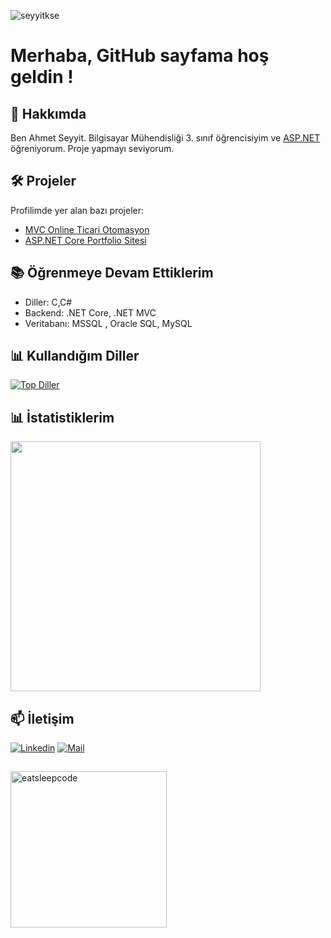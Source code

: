 <p align="left"> 
  <img src="https://komarev.com/ghpvc/?username=seyyitkse&label=Profile%20views&color=0e75b6&style=flat" alt="seyyitkse" /> 
</p>

# Merhaba, GitHub sayfama hoş geldin !

## 🚀 Hakkımda

Ben Ahmet Seyyit. Bilgisayar Mühendisliği 3. sınıf öğrencisiyim ve  [ASP.NET](https://dotnet.microsoft.com/apps/aspnet) öğreniyorum. Proje yapmayı seviyorum.

## 🛠️ Projeler

Profilimde yer alan bazı projeler:

- [MVC Online Ticari Otomasyon](https://github.com/seyyitkse/MVC_OnlineTicariOtomasyon)
- [ASP.NET Core Portfolio Sitesi](https://github.com/seyyitkse/Core_Portfolio)
## 📚 Öğrenmeye Devam Ettiklerim

- Diller: C,C#
- Backend: .NET Core, .NET MVC 
- Veritabanı: MSSQL , Oracle SQL, MySQL

## 📊 Kullandığım Diller

[![Top Diller](https://github-readme-stats.vercel.app/api/top-langs/?username=seyyitkse&layout=compact&langs_count=8&theme=radical)](https://github.com/anuraghazra/github-readme-stats)

## 📊 İstatistiklerim

<img width=400 src='https://github-readme-streak-stats.herokuapp.com/?user=seyyitkse&theme=vue-dark&hide_border=true' />

## 📫 İletişim

[![Linkedin](https://img.shields.io/badge/Linkedin-000000?style=for-the-badge&logo=Linkedin&logoColor=white)](https://www.linkedin.com/in/ahmet-seyyit-kose/)
[![Mail](https://img.shields.io/badge/E-posta-000000?style=for-the-badge&logo=Microsoft-Outlook&logoColor=white)](mailto:ahmetseyyitkse@outlook.com)
##
<div align="left">
  <img src="https://github.com/raghavk16/raghavk16/blob/master/giphy.webp" alt="eatsleepcode" width="250" height="250" />
</div>
